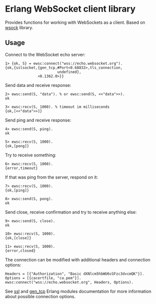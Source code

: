 # Erlang WebSocket client library

Provides functions for working with WebSockets as a client. Based on
[wsock](http://github.com/madtrick/wsock) library.

## Usage

Connect to the WebSocket echo server:

```
1> {ok, S} = ewsc:connect("wss://echo.websocket.org").
{ok,{sslsocket,{gen_tcp,#Port<0.68832>,tls_connection,
                        undefined},
               <0.1362.0>}}
```

Send data and receive response:

```
2> ewsc:send(S, "data"). % or ewsc:send(S, <<"data">>).
ok

3> ewsc:recv(S, 1000). % timeout im milliseconds
{ok,[<<"data">>]}
```

Send ping and receive response:

```
4> ewsc:send(S, ping).
ok

5> ewsc:recv(S, 1000).
{ok,[pong]}
```

Try to receive something:

```
6> ewsc:recv(S, 1000).
{error,timeout}
```

If that was ping from the server, respond on it:

```
7> ewsc:recv(S, 1000).
{ok,[ping]}

8> ewsc:send(S, pong).
ok
```

Send close, receive confirmation and try to receive anything else:

```
9> ewsc:send(S, close).
ok

10> ewsc:recv(S, 1000).
{ok,[close]}

11> ewsc:recv(S, 1000).
{error,closed}
```

The connection can be modified with additional headers and connection options:

```
Headers = [{"Authorization", "Basic dXNlcm5hbWU6cGFzc3dvcmQK"}].
Options = [{cacertfile, "ca.pem"}].
ewsc:connect("wss://echo.websocket.org", Headers, Options).
```

See [ssl](http://erlang.org/doc/man/ssl.html)
and [gen_tcp](http://erlang.org/doc/man/gen_tcp.html) Erlang modules
documentation for more information about possible connection options.
